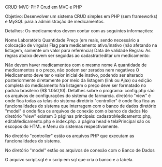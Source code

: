 CRUD-MVC-PHP
Crud em MVC e PHP

Objetivo:
Desenvolver um sistema CRUD simples em PHP (sem frameworks) e MySQL para a administração de medicamentos.

Detalhes:
Os medicamentos devem contar com as seguintes informações:

Nome
Laboratório
Quantidade
Preço (em reais, sendo necessário a colocação de virgula)
Flag para medicamento ativo/inativo (não afetando na listagem, somente um valor para referência)
Data de validade
Regras:
As regras abaixo devem ser seguidas ao cadastrar/editar um medicamento:

Não devem haver medicamentos com o mesmo nome
A quantidade de medicamentos e o preço, não podem ser zerados nem negativos
O Medicamento deve ter o valor inicial de inativo, podendo ser alterado posteriormente diretamente por meio da listagem (link ou Ajax) ou edição completa do medicamento
Na listagem o preço deve ser formatado no padrão brasileiro (R$ 1.050,10).
Detalhes sobre o programa:
config.php são os arquivos de configurações do sistema de farmarcia. 
diretório "view" é onde fica todas as telas do sistema
diretório "controller" é onde fica fica as funcionalidades do sistema que interragem com o banco de dados
diretório "model" é onde fica os arquivos de conexão com o banco de dados
No diretório "view" existem 3 páginas principais: cadastroMedicamento.php, editaMedicamento.php e index.php. a página head e telaPrincipal são os escopos do HTML e Menu do sistemas respectivamente.

No diretório "controller" estão os arquivos PHP que executam as funcionalidades do sistema.

No diretório "model" estão os arquivos de conexão com o Banco de Dados

O arquivo script.sql é o scrip em sql que cria o banco e a tabela.
